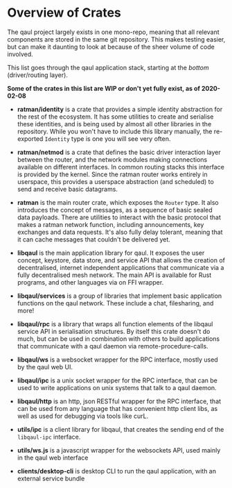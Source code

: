 # Overview of Crates

The qaul project largely exists in one mono-repo, meaning that all
relevant components are stored in the same git repository.  This makes
testing easier, but can make it daunting to look at because of the
sheer volume of code involved.

This list goes through the qaul application stack, starting at the
_bottom_ (driver/routing layer).

**Some of the crates in this list are WIP or don't yet fully exist, as
of 2020-02-08**

* **ratman/identity** is a crate that provides a simple identity
  abstraction for the rest of the ecosystem.  It has some utilities to
  create and serialise these identities, and is being used by almost
  all other libraries in the repository.  While you won't have to
  include this library manually, the re-exported `Identity` type is
  one you will see very often.
  
* **ratman/netmod** is a crate that defines the basic driver
  interaction layer between the router, and the network modules making
  connections available on different interfaces.  In common routing
  stacks this interface is provided by the kernel.  Since the ratman
  router works entirely in userspace, this provides a userspace
  abstraction (and scheduled) to send and receive basic datagrams.
  
* **ratman** is the main router crate, which exposes the `Router`
  type.  It also introduces the concept of messages, as a sequence of
  basic sealed data payloads.  There are utilities to interact with
  the basic protocol that makes a ratman network function, including
  announcements, key exchanges and data requests.  It's also fully
  delay tolerant, meaning that it can cache messages that couldn't be
  delivered yet.
  
* **libqaul** is the main application library for qaul.  It
  exposes the user concept, keystore, data store, and service API that
  allows the creation of decentralised, internet independent
  applications that communicate via a fully decentralised mesh
  network.  The main API is available for Rust programs, and other
  languages via on FFI wrapper.
  
* **libqaul/services** is a group of libraries that implement basic
  application functions on the qaul network.  These include a chat,
  filesharing, and more!
  
* **libqaul/rpc** is a library that wraps all function elements of the
  libqaul service API in serialisation structures.  By itself this
  crate doesn't do much, but can be used in combination with others to
  build applications that communicate with a qaul daemon via
  remote-procedure-calls.
  
* **libqaul/ws** is a websocket wrapper for the RPC interface, mostly
  used by the qaul web UI.
  
* **libqaul/ipc** is a unix socket wrapper for the RPC interface,
  that can be used to write applications on unix systems that talk to
  a qaul daemon.
  
* **libqaul/http** is an http, json RESTful wrapper for the RPC
  interface, that can be used from any language that has convenient
  http client libs, as well as used for debugging via tools like curL.
  
* **utils/ipc** is a client library for libqaul, that creates the
  sending end of the `libqaul-ipc` interface.
  
* **utils/ws.js** is a javascript wrapper for the websockets API,
  used mainly in the qaul web interface

* **clients/desktop-cli** is desktop CLI to run the qaul
  application, with an external service bundle
